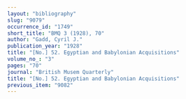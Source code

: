 ```yaml
---
layout: "bibliography"
slug: "9079"
occurrence_id: "1749"
short_title: "BMQ 3 (1928), 70"
author: "Gadd, Cyril J."
publication_year: "1928"
title: "[No.] 52. Egyptian and Babylonian Acquisitions"
volume_no_: "3"
pages: "70"
journal: "British Musem Quarterly"
title: "[No.] 52. Egyptian and Babylonian Acquisitions"
previous_item: "9082"
---
```

